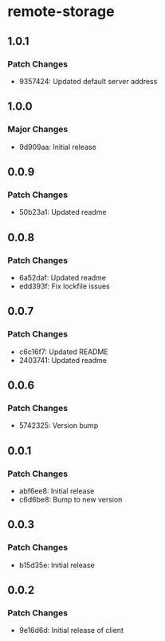 # remote-storage

## 1.0.1

### Patch Changes

- 9357424: Updated default server address

## 1.0.0

### Major Changes

- 9d909aa: Initial release

## 0.0.9

### Patch Changes

- 50b23a1: Updated readme

## 0.0.8

### Patch Changes

- 6a52daf: Updated readme
- edd393f: Fix lockfile issues

## 0.0.7

### Patch Changes

- c6c16f7: Updated README
- 2403741: Updated readme

## 0.0.6

### Patch Changes

- 5742325: Version bump

## 0.0.1

### Patch Changes

- abf6ee8: Initial release
- c6d6be8: Bump to new version

## 0.0.3

### Patch Changes

- b15d35e: Initial release

## 0.0.2

### Patch Changes

- 9e16d6d: Initial release of client
